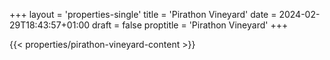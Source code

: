 +++
layout = 'properties-single'
title = 'Pirathon Vineyard'
date = 2024-02-29T18:43:57+01:00
draft = false
proptitle = 'Pirathon Vineyard'
+++

{{< properties/pirathon-vineyard-content >}}